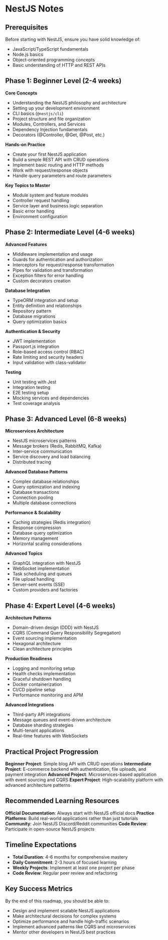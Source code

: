 # NestJS Notes

## Prerequisites
Before starting with NestJS, ensure you have solid knowledge of:
- JavaScript/TypeScript fundamentals
- Node.js basics
- Object-oriented programming concepts
- Basic understanding of HTTP and REST APIs

## Phase 1: Beginner Level (2-4 weeks)

**Core Concepts**
- Understanding the NestJS philosophy and architecture
- Setting up your development environment
- CLI basics (`@nestjs/cli`)
- Project structure and file organization
- Modules, Controllers, and Services
- Dependency Injection fundamentals
- Decorators (@Controller, @Get, @Post, etc.)

**Hands-on Practice**
- Create your first NestJS application
- Build a simple REST API with CRUD operations
- Implement basic routing and HTTP methods
- Work with request/response objects
- Handle query parameters and route parameters

**Key Topics to Master**
- Module system and feature modules
- Controller request handling
- Service layer and business logic separation
- Basic error handling
- Environment configuration

## Phase 2: Intermediate Level (4-6 weeks)

**Advanced Features**
- Middleware implementation and usage
- Guards for authentication and authorization
- Interceptors for request/response transformation
- Pipes for validation and transformation
- Exception filters for error handling
- Custom decorators creation

**Database Integration**
- TypeORM integration and setup
- Entity definition and relationships
- Repository pattern
- Database migrations
- Query optimization basics

**Authentication & Security**
- JWT implementation
- Passport.js integration
- Role-based access control (RBAC)
- Rate limiting and security headers
- Input validation with class-validator

**Testing**
- Unit testing with Jest
- Integration testing
- E2E testing setup
- Mocking services and dependencies
- Test coverage analysis

## Phase 3: Advanced Level (6-8 weeks)

**Microservices Architecture**
- NestJS microservices patterns
- Message brokers (Redis, RabbitMQ, Kafka)
- Inter-service communication
- Service discovery and load balancing
- Distributed tracing

**Advanced Database Patterns**
- Complex database relationships
- Query optimization and indexing
- Database transactions
- Connection pooling
- Multiple database connections

**Performance & Scalability**
- Caching strategies (Redis integration)
- Response compression
- Database query optimization
- Memory management
- Horizontal scaling considerations

**Advanced Topics**
- GraphQL integration with NestJS
- WebSocket implementation
- Task scheduling and queues
- File upload handling
- Server-sent events (SSE)
- Custom providers and factories

## Phase 4: Expert Level (4-6 weeks)

**Architecture Patterns**
- Domain-driven design (DDD) with NestJS
- CQRS (Command Query Responsibility Segregation)
- Event sourcing implementation
- Hexagonal architecture
- Clean architecture principles

**Production Readiness**
- Logging and monitoring setup
- Health checks implementation
- Graceful shutdown handling
- Docker containerization
- CI/CD pipeline setup
- Performance monitoring and APM

**Advanced Integrations**
- Third-party API integrations
- Message queues and event-driven architecture
- Database sharding strategies
- Multi-tenant applications
- Real-time features with WebSockets

## Practical Project Progression

**Beginner Project**: Simple blog API with CRUD operations
**Intermediate Project**: E-commerce backend with authentication, file uploads, and payment integration
**Advanced Project**: Microservices-based application with event sourcing and CQRS
**Expert Project**: High-scalability platform with advanced architecture patterns

## Recommended Learning Resources

**Official Documentation**: Always start with NestJS official docs
**Practice Platforms**: Build real-world applications rather than just tutorials
**Community**: Join NestJS Discord/Reddit communities
**Code Review**: Participate in open-source NestJS projects

## Timeline Expectations

- **Total Duration**: 4-6 months for comprehensive mastery
- **Daily Commitment**: 2-3 hours of focused learning
- **Weekly Projects**: Implement at least one project per phase
- **Code Review**: Regular peer review and refactoring

## Key Success Metrics

By the end of this roadmap, you should be able to:
- Design and implement scalable NestJS applications
- Make architectural decisions for complex systems
- Optimize performance and handle high-traffic scenarios
- Implement advanced patterns like CQRS and microservices
- Mentor other developers in NestJS best practices
